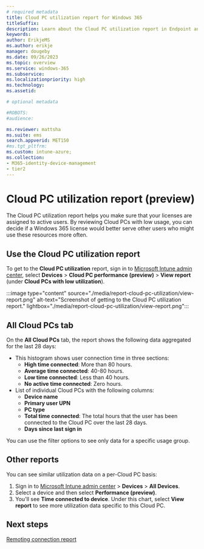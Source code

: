 ```yaml
---
# required metadata
title: Cloud PC utilization report for Windows 365
titleSuffix:
description: Learn about the Cloud PC utilization report in Endpoint analytics for Windows 365 Cloud PCs.
keywords:
author: ErikjeMS  
ms.author: erikje
manager: dougeby
ms.date: 09/26/2023
ms.topic: overview
ms.service: windows-365
ms.subservice:
ms.localizationpriority: high
ms.technology:
ms.assetid: 

# optional metadata

#ROBOTS:
#audience:

ms.reviewer: mattsha
ms.suite: ems
search.appverid: MET150
#ms.tgt_pltfrm:
ms.custom: intune-azure;
ms.collection:
- M365-identity-device-management
- tier2
---
```


# Cloud PC utilization report (preview)

The Cloud PC utilization report helps you make sure that your licenses are assigned to active users. By reviewing Cloud PCs with low usage, you can decide if a Windows 365 license would better serve other users who might use these resources more often.

## Use the Cloud PC utilization report

To get to the **Cloud PC utilization** report, sign in to [Microsoft Intune admin center](https://go.microsoft.com/fwlink/?linkid=2109431), select **Devices** > **Cloud PC performance (preview)** > **View report** (under **Cloud PCs with low utilization**).

:::image type="content" source="./media/report-cloud-pc-utilization/view-report.png" alt-text="Screenshot of getting to the Cloud PC utilization report." lightbox="./media/report-cloud-pc-utilization/view-report.png":::

## All Cloud PCs tab

On the **All Cloud PCs** tab, the report shows the following data aggregated for the last 28 days:

- This histogram shows user connection time in three sections:
  - **High time connected**: More than 80 hours.
  - **Average time connected**: 40-80 hours.
  - **Low time connected**: Less than 40 hours.
  - **No active time connected**: Zero hours.
- List of individual Cloud PCs with the following columns:
  - **Device name**
  - **Primary user UPN**
  - **PC type**
  - **Total time connected**: The total hours that the user has been connected to the Cloud PC over the last 28 days.
  - **Days since last sign in**

You can use the filter options to see only data for a specific usage group.

## Other reports

You can see similar utilization data on a per-Cloud PC basis:

1. Sign in to [Microsoft Intune admin center](https://go.microsoft.com/fwlink/?linkid=2109431) > **Devices** > **All Devices**.
2. Select a device and then select **Performance (preview)**.
3. You'll see **Time connected to device**. Under this chart, select **View report** to see more utilization data specific to this Cloud PC.

<!-- ########################## -->
## Next steps

[Remoting connection report](report-remoting-connection.md)
